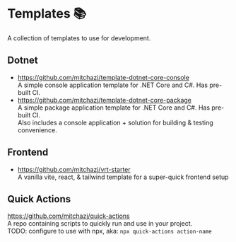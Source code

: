 # Templates 📚

A collection of templates to use for development.

## Dotnet
- https://github.com/mitchazj/template-dotnet-core-console <br />
  A simple console application template for .NET Core and C#. Has pre-built CI.
- https://github.com/mitchazj/template-dotnet-core-package <br />
  A simple package application template for .NET Core and C#. Has pre-built CI. <br />
  Also includes a console application + solution for building & testing convenience.
  
## Frontend
- https://github.com/mitchazj/vrt-starter <br />
  A vanilla vite, react, & tailwind template for a super-quick frontend setup

## Quick Actions

https://github.com/mitchazj/quick-actions <br />
A repo containing scripts to quickly run and use in your project.<br />
TODO: configure to use with npx, aka: `npx quick-actions action-name`
